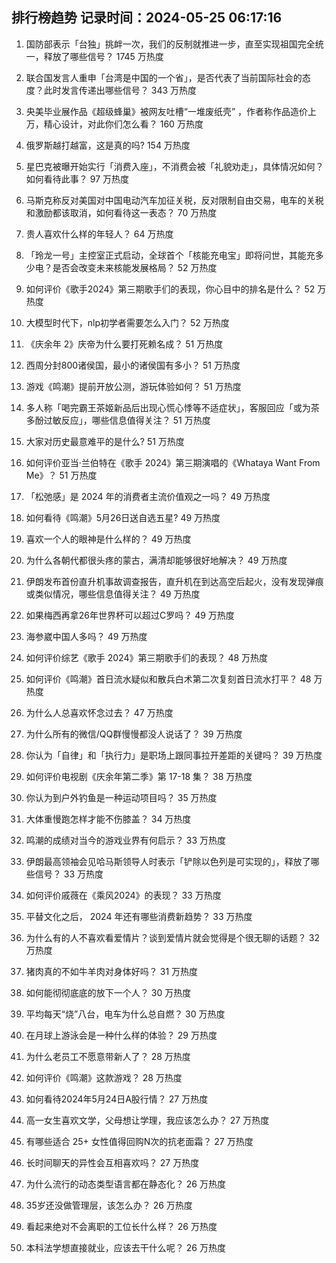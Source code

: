 
## 排行榜趋势 记录时间：2024-05-25 06:17:16
  
  1. 国防部表示「台独」挑衅一次，我们的反制就推进一步，直至实现祖国完全统一，释放了哪些信号？ 1745 万热度
    
  2. 联合国发言人重申「台湾是中国的一个省」，是否代表了当前国际社会的态度？此时发言传递出哪些信号？ 343 万热度
    
  3. 央美毕业展作品《超级蜂巢》被网友吐槽“一堆废纸壳” ，作者称作品造价上万，精心设计，对此你们怎么看？ 160 万热度
    
  4. 俄罗斯越打越富，这是真的吗? 154 万热度
    
  5. 星巴克被曝开始实行「消费入座」，不消费会被「礼貌劝走」，具体情况如何？如何看待此事？ 97 万热度
    
  6. 马斯克称反对美国对中国电动汽车加征关税，反对限制自由交易，电车的关税和激励都该取消，如何看待这一表态？ 70 万热度
    
  7. 贵人喜欢什么样的年轻人？ 64 万热度
    
  8. 「玲龙一号」主控室正式启动，全球首个「核能充电宝」即将问世，其能充多少电？是否会改变未来核能发展格局？ 52 万热度
    
  9. 如何评价《歌手2024》第三期歌手们的表现，你心目中的排名是什么？ 52 万热度
    
  10. 大模型时代下，nlp初学者需要怎么入门？ 52 万热度
    
  11. 《庆余年 2》庆帝为什么要打死赖名成？ 51 万热度
    
  12. 西周分封800诸侯国，最小的诸侯国有多小？ 51 万热度
    
  13. 游戏《鸣潮》提前开放公测，游玩体验如何？ 51 万热度
    
  14. 多人称「喝完霸王茶姬新品后出现心慌心悸等不适症状」，客服回应「或为茶多酚过敏反应」，哪些信息值得关注？ 51 万热度
    
  15. 大家对历史最意难平的是什么? 51 万热度
    
  16. 如何评价亚当·兰伯特在《歌手 2024》第三期演唱的《Whataya Want From Me》？ 51 万热度
    
  17. 「松弛感」是 2024 年的消费者主流价值观之一吗？ 49 万热度
    
  18. 如何看待《鸣潮》5月26日送自选五星? 49 万热度
    
  19. 喜欢一个人的眼神是什么样的？ 49 万热度
    
  20. 为什么各朝代都很头疼的蒙古，满清却能够很好地解决？ 49 万热度
    
  21. 伊朗发布首份直升机事故调查报告，直升机在到达高空后起火，没有发现弹痕或类似情况，哪些信息值得关注？ 49 万热度
    
  22. 如果梅西再拿26年世界杯可以超过C罗吗？ 49 万热度
    
  23. 海参崴中国人多吗？ 49 万热度
    
  24. 如何评价综艺《歌手 2024》第三期歌手们的表现？ 48 万热度
    
  25. 如何评价《鸣潮》首日流水疑似和散兵白术第二次复刻首日流水打平？ 48 万热度
    
  26. 为什么人总喜欢怀念过去？ 47 万热度
    
  27. 为什么所有的微信/QQ群慢慢都没人说话了？ 39 万热度
    
  28. 你认为「自律」和「执行力」是职场上跟同事拉开差距的关键吗？ 39 万热度
    
  29. 如何评价电视剧《庆余年第二季》第 17-18 集？ 38 万热度
    
  30. 你认为到户外钓鱼是一种运动项目吗？ 35 万热度
    
  31. 大体重慢跑怎样才能不伤膝盖？ 34 万热度
    
  32. 鸣潮的成绩对当今的游戏业界有何启示？ 33 万热度
    
  33. 伊朗最高领袖会见哈马斯领导人时表示「铲除以色列是可实现的」，释放了哪些信号？ 33 万热度
    
  34. 如何评价戚薇在《乘风2024》的表现？ 33 万热度
    
  35. 平替文化之后， 2024 年还有哪些消费新趋势？ 33 万热度
    
  36. 为什么有的人不喜欢看爱情片？谈到爱情片就会觉得是个很无聊的话题？ 32 万热度
    
  37. 猪肉真的不如牛羊肉对身体好吗？ 31 万热度
    
  38. 如何能彻彻底底的放下一个人？ 30 万热度
    
  39. 平均每天“烧”八台，电车为什么总自燃？ 30 万热度
    
  40. 在月球上游泳会是一种什么样的体验？ 29 万热度
    
  41. 为什么老员工不愿意带新人了？ 28 万热度
    
  42. 如何评价《鸣潮》这款游戏？ 28 万热度
    
  43. 如何看待2024年5月24日A股行情？ 27 万热度
    
  44. 高一女生喜欢文学，父母想让学理，我应该怎么办？ 27 万热度
    
  45. 有哪些适合 25+ 女性值得回购N次的抗老面霜？ 27 万热度
    
  46. 长时间聊天的异性会互相喜欢吗？ 27 万热度
    
  47. 为什么流行的动态类型语言都在静态化？ 26 万热度
    
  48. 35岁还没做管理层，该怎么办？ 26 万热度
    
  49. 看起来绝对不会离职的工位长什么样？ 26 万热度
    
  50. 本科法学想直接就业，应该去干什么呢？ 26 万热度
    